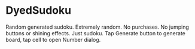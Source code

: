 DyedSudoku
==========

Random generated sudoku. Extremely random.
No purchases. No jumping buttons or shining effects. Just sudoku.
Tap Generate button to generate board, tap cell to open Number dialog.
